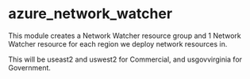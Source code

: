 # azure_network_watcher

This module creates a Network Watcher resource group and 1 Network Watcher
resource for each region we deploy network resources in.

This will be useast2 and uswest2 for Commercial, and usgovvirginia for Government.
